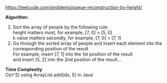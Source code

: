https://leetcode.com/problems/queue-reconstruction-by-height/

**Algorithm:** <br />
1. Sort the array of people by the following rule: <br />
height matters most, for example, [7, 0] > [5, 0] <br />
k value matters secondly, for example, [7, 0] > [7, 1] <br />
2. Go through the sorted array of people and insert each element into the corresponding position of the result <br />
For example, insert [7, 1] into the 1st position of the result <br />
and insert [5, 2] into the 2nd position of the result... <br />


**Time Complexity** <br />
O(n^2) using ArrayList.add(idx, E) in Java
